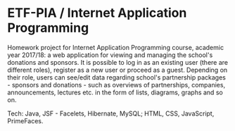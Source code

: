 # ETF-PIA / Internet Application Programming

Homework project for Internet Application Programming course, academic year 2017/18: a web application for viewing and managing the school's donations and sponsors.
It is possible to log in as an existing user (there are different roles), register as a new user or proceed as a guest. Depending on their role, users can see/edit data regarding school's partnership packages - sponsors and donations - such as overviews of partnerships, companies, announcements, lectures etc. in the form of lists, diagrams, graphs and so on.

Tech: Java, JSF - Facelets, Hibernate, MySQL; HTML, CSS, JavaScript, PrimeFaces.
